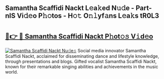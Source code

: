 ## Samantha Scaffidi Nackt L𝚎a𝚔ed N𝚞𝚍e - Part-nIS Vi𝚍𝚎o P𝚑𝚘tos - H𝚘𝚝 O𝚗𝚕yf𝚊ns L𝚎a𝚔s tR0L3

# <h2><a href="http://kf27b2f.oniu.top/?m=Samantha+Scaffidi+Nackt">🔗👉 🔴 Samantha Scaffidi Nackt P𝚑ot𝚘𝚜 V𝚒d𝚎o</a></h2>

[![Samantha Scaffidi Nackt Nu𝚍e𝚜](https://i.imgur.com/0qMVB7G.gif)](http://kf27b2f.oniu.top/?m=Samantha+Scaffidi+Nackt)
Social media innovator Samantha Scaffidi Nackt, acclaimed for disseminating dance and lifestyle knowledge, through presentations and blogs. Gifted vocalist Samantha Scaffidi Nackt, known for their remarkable singing abilities and achievements in the music world.  
